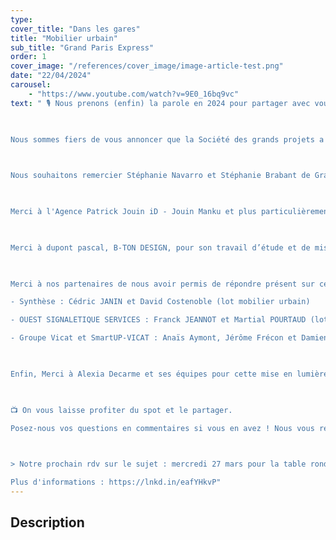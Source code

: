 ```yaml
---
type: 
cover_title: "Dans les gares"
title: "Mobilier urbain"
sub_title: "Grand Paris Express"
order: 1
cover_image: "/references/cover_image/image-article-test.png"
date: "22/04/2024"
carousel:
    - "https://www.youtube.com/watch?v=9E0_16bq9vc"
text: " 🎙️ Nous prenons (enfin) la parole en 2024 pour partager avec vous de grandes idées, de grands projets et de belles références. MOBILUM avance, invente et se réinvente et nous souhaitons aujourd’hui le partager avec vous.

 

Nous sommes fiers de vous annoncer que la Société des grands projets a retenu MOBILUM pour la fabrication du mobilier de repos et du soubassement de la signalétique du Grand Paris Express.

 

Nous souhaitons remercier Stéphanie Navarro et Stéphanie Brabant de Grand Paris Express de nous avoir accordé leur confiance sur ces marchés.

 

Merci à l'Agence Patrick Jouin iD - Jouin Manku et plus particulièrement à Henry Gagnaire et Jacques LOCKHART pour la qualité de nos échanges sur toute la phase de développement.

 

Merci à dupont pascal, B-TON DESIGN, pour son travail d’étude et de mise en relation. 

 

Merci à nos partenaires de nous avoir permis de répondre présent sur ce dossier d'exception :

- Synthèse : Cédric JANIN et David Costenoble (lot mobilier urbain)

- OUEST SIGNALETIQUE SERVICES : Franck JEANNOT et Martial POURTAUD (lot signalétique)

- Groupe Vicat et SmartUP-VICAT : Anaïs Aymont, Jérôme Frécon et Damien ROGAT

 

Enfin, Merci à Alexia Decarme et ses équipes pour cette mise en lumière.

 

📺 On vous laisse profiter du spot et le partager.

Posez-nous vos questions en commentaires si vous en avez ! Nous vous répondrons rapidement 👍

 

> Notre prochain rdv sur le sujet : mercredi 27 mars pour la table ronde sur le BFUP, ses qualités exceptionnelles en terme mécanique, de durabilité et d’esthétisme.

Plus d'informations : https://lnkd.in/eafYHkvP"
---
```

<!-- Dans le champ texte, \n pour faire un retour à la ligne, \n\n pour faire un nouveau paragraphe -->

## Description
